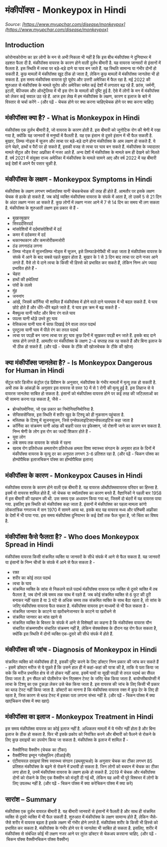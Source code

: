 # मंकीपॉक्स - Monkeypox in Hindi
_Source: [https://www.myupchar.com/disease/monkeypox](https://www.myupchar.com/disease/monkeypox)_

## Introduction
कोरोनाकोरोना का डर लोगों के मन से अभी निकला भी नहीं है कि इस बीच मंकीपॉक्स ने दुनियाभर में दहशत फैला दी है. मंकीपॉक्स वायरस के कारण होने वाली दुर्लभ बीमारी है. यह वायरस जानवरों से इंसानों में फैलता है. इस स्थिति में त्वचा पर बड़े-बड़े दाने या घाव बन जाते हैं. यह स्थिति सामान्य या गंभीर दोनों हो सकती है. कुछ मामलों में मंकीपॉक्स खुद ठीक हो जाता है, लेकिन कुछ मामलों में मंकीपॉक्स जानलेवा भी हो सकता है.
इस समय मंकीपॉक्स वायरस पूरे यूरोप और उत्तरी अमेरिका में फैल रहा है. मई 2022 की शुरुआत से मंकीपॉक्स के मामले यूरोप और अमेरिका समेत कई देशों में लगातार बढ़ रहे हैं. फ्रांस, जर्मनी, इटली, बेल्जियम और ऑस्ट्रेलिया में भी इस रोग के मामलों की पुष्टि हुई है. ऐसे में लोगों के मन में मंकीपॉक्स को लेकर कई सवाल उठ रहे हैं.
आज इस लेख में हम मंकीपॉक्स के लक्षण, कारण व इलाज के बारे में विस्तार से चर्चा करेंगे -
(और पढ़ें - चेचक होने पर क्या करना चाहिएचेचक होने पर क्या करना चाहिए)

## मंकीपॉक्स क्या है? - What is Monkeypox in Hindi
मंकीपॉक्स एक दुर्लभ बीमारी है, जो वायरस के कारण होती है. इस बीमारी को जूनोटिक रोग की श्रेणी में रखा गया है, क्योंकि यह जानवरों से मनुष्यों में फैलती है. यह एक इंसान से दूसरे इंसान में भी फैल सकती है. बुखार, लिम्फ नोड्स में सूजन और त्वचा पर बड़े-बड़े दाने होना मंकीपॉक्स के आम लक्षण हो सकते हैं. ये दाने चेहरे, हाथों व पैरों पर हो सकते हैं, इसकी वजह से त्वचा पर घाव बन सकते हैं.
मंकीपॉक्स के ज्यादातर मामले सेंट्रल और वेस्ट अफ्रीका में नजर आते हैं. अन्य देशों में मंकीपॉक्स के मामले कम ही देखने को मिलते हैं. वर्ष 2021 में संयुक्त राज्य अमेरिका में मंकीपॉक्स के मामले सामने आए और वर्ष 2022 में यह बीमारी कई देशों में अपने पैर पसार चुकी है.

## मंकीपॉक्स के लक्षण - Monkeypox Symptoms in Hindi
मंकीपॉक्स के लक्षण लगभग स्मॉलपॉक्स यानी चेचकचेचक की तरह ही होते हैं. आमतौर पर इसके लक्षण चेचक से हल्के हो सकते हैं. जब कोई व्यक्ति मंकीपॉक्स वायरस के संपर्क में आता है, तो उसमें 5 से 21 दिन के अंदर लक्षण नजर आ सकते हैं. कुछ लोगों में लक्षण नजर आने में 7 से 14 दिन का समय भी लग सकता है. मंकीपॉक्स के शुरुआती लक्षण इस प्रकार से हैं -
- बुखारबुखार
- सिरदर्दसिरदर्द
- मांसपेशियों में दर्दमांसपेशियों में दर्द
- कमर में दर्दकमर में दर्द
- थकानथकान और कमजोरीकमजोरी
- ठंड लगनाठंड लगना
- लिम्फ नोड्स में सूजनलिम्फ नोड्स में सूजन, इसे लिम्फाडेनोपैथी भी कहा जाता है
मंकीपॉक्स वायरस के संपर्क में आने के बाद सबसे पहले बुखार होता है. बुखार के 1 से 3 दिन बाद त्वचा पर दाने नजर आने लगते हैं. वैसे तो ये दाने त्वचा के किसी भी हिस्से को प्रभावित कर सकते हैं, लेकिन निम्न अंग ज्यादा प्रभावित होते हैं -
- चेहरा
- हाथों की हथेलियां
- पांवों के तलवे
- मुंह
- जननांग
- आंखें, जिसमें कॉर्निया भी शामिल हैं
मंकीपॉक्स में होने वाले दाने घावघाव में भी बदल सकते हैं. ये घाव छोटे होते हैं और धीरे-धीरे बढ़ते जाते हैं. ये घाव इस क्रम में बढ़ सकते हैं -
- मैक्यूल्स यानी फ्लैट और बिना रंग वाले घाव
- पपल्स यानी थोड़े उभरे हुए घाव
- वेसिकल्स यानी घाव में साफ दिखाई देने वाला तरल पदार्थ
- पुस्टुल्स यानी घाव में पीले रंग का तरल पदार्थ
- त्वचा पर पपड़ी बन जाना
त्वचा पर हुए घाव कुछ दिनों में सूखकर पपड़ी बन जाते हैं. इसके बाद दाने साफ होने लगते हैं. आमतौर पर मंकीपॉक्स के लक्षण 2-4 सप्ताह तक रह सकते हैं और बिना इलाज के भी ठीक हो सकते हैं.
(और पढ़ें - चेचक के टीके की खोजचेचक के टीके की खोज)

## क्या मंकीपॉक्स जानलेवा है? - Is Monkeypox Dangerous for Human in Hindi
सेंट्रल फॉर डिजीज कंट्रोल एंड प्रिवेंशन के अनुसार, मंकीपॉक्स के गंभीर मामलों में मृत्यु तक हो सकती है. अभी तक के आंकड़ों के अनुसार इस वायरस से ग्रस्त 10 में से 1 रोगी की मृत्यु हुई है. इस लिहाज से ये वायरस जानलेवा साबित हो सकता है. इंसानों को मंकीपॉक्स वायरस होने पर कई तरह की जटिलताओं का भी सामना करना पड़ सकता है, जैसे -
- ब्रोन्कोपमोनिया, जो एक प्रकार का निमोनियानिमोनिया है.
- सेप्सिससेप्सिस, इस स्थिति में शरीर खुद के टिश्यू को ही नुकसान पहुंचाता है.
- मस्तिष्क के टिश्यू में सूजनसूजन, जिसे एन्सेफलाइटिसएन्सेफलाइटिस कहा जाता है
- कॉर्निया का संक्रमण यानी आंख की बाहरी परत पर इंफेक्शन, जो रोशनी जाने का कारण बन सकता है.
निम्न श्रेणी के लोग इस रोग का जल्दी शिकार होते हैं -
- युवा लोग
- लंबे समय तक वायरस के संपर्क में रहना
- खराब रोग प्रतिरोधक क्षमतारोग प्रतिरोधक क्षमता
विश्व स्वास्थ्य संगठन के अनुसार हाल के दिनों में मंकीपॉक्स वायरस के मृत्यु दर का अनुपात लगभग 3-6 प्रतिशत रहा है.
(और पढ़ें - चिकन पॉक्स का होम्योपैथिक इलाजचिकन पॉक्स का होम्योपैथिक इलाज)

## मंकीपॉक्स के कारण - Monkeypox Causes in Hindi
मंकीपॉक्स वायरस के कारण होने वाली एक बीमारी है. यह वायरस ऑर्थोपॉक्सवायरस परिवार का हिस्सा है. इसमें वो वायरस शामिल होते हैं, जो चेचक या स्मॉलपॉक्स का कारण बनते हैं. वैज्ञानिकों ने पहली बार 1958 में इस बीमारी की पहचान की थी. उस समय एक अध्ययन किया गया था, जिसमें दो बंदरों में यह वायरस पाया गया. इसलिए इस स्थिति को मंकीपॉक्स कहा जाता है.
इंसानों में मंकीपॉक्स का पहला मामला कांगो लोकतांत्रिक गणराज्य में सन 1970 में सामने आया था. इसके बाद यह वायरस मध्य और पश्चिमी अफ्रीका के देशों में भी पाया गया. इस समय मंकीपॉक्स दुनियाभर के कई देशों तक फैल चुका है, जो चिंता का विषय है.

## मंकीपॉक्स कैसे फैलता है? - Who does Monkeypox Spread in Hindi
मंकीपॉक्स वायरस किसी संक्रमित व्यक्ति या जानवरों के सीधे संपर्क में आने से फैल सकता है. यह जानवरों या इंसानों के निम्न चीजों के संपर्क में आने से फैल सकता है -
- रक्त
- शरीर का कोई तरल पदार्थ
- त्वचा के घाव
- संक्रमित व्यक्ति के सांस से निकलने वाले पदार्थ
मंकीपॉक्स वायरस एक व्यक्ति से दूसरे व्यक्ति में तब फैलता है, जब दोनों लंबे समय तक साथ में रहते हैं. जब कोई संक्रमित व्यक्ति से 6 फुट की दूरी बनाकर नहीं रहता है या 3 घंटे से अधिक समय तक संक्रमित व्यक्ति के साथ बैठा रहता है, तो सांस के जरिए मंकीपॉक्स वायरस फैल सकता है. मंकीपॉक्स वायरस इन माध्यमों से भी फैल सकता है -
- संक्रमित जानवर के काटने या खरोंचनेजानवर के काटने या खरोंचने से
- संक्रमित जानवर का मांस खाने से
- संक्रमित व्यक्ति के बिस्तर के संपर्क में आने से
विशेषज्ञों का कहना है कि मंकीपॉक्स वायरस यौन संचारित संक्रमणयौन संचारित संक्रमण नहीं है, लेकिन सेक्ससेक्स के दौरान यह रोग फैल सकता है, क्योंकि इस स्थिति में दोनों व्यक्ति एक-दूसरे की सीधे संपर्क में होते हैं.

## मंकीपॉक्स की जांच - Diagnosis of Monkeypox in Hindi
संक्रमित व्यक्ति को मंकीपॉक्स ही है, इसकी पुष्टि करने के लिए डॉक्टर निम्न प्रकार की जांच कर सकते हैं -
इसमें डॉक्टर मरीज से ये पूछते हैं कि उसने हाल ही में कहां-कहां की यात्रा की है, ताकि ये पता किया जा सके कि मरीज प्रभावित क्षेत्र से तो होकर नहीं आया.
इसमें घावों या सूखी पपड़ी से तरल पदार्थ का सैंपल लिया जाता है. इन सैंपल को पोलीमरेज चेन रिएक्शन टेस्ट के जरिए चेक किया जाता है.
बायोप्सीबायोप्सी में त्वचा के टिश्यू का एक टुकड़ा लेकर उसे चेक किया जाता है.
इस वायरस की जांच के लिए किसी भी प्रकार का ब्लड टेस्ट नहीं किया जाता है. डॉक्टरों का मानना है कि मंकीपॉक्स वायरस रक्त में कुछ देर के लिए ही रहता है, जिस कारण से ब्लड टेस्ट में इसका पता लगाना संभव नहीं है.
(और पढ़ें - चिकन पॉक्स में क्या खाएंचिकन पॉक्स में क्या खाएं)

## मंकीपॉक्स का इलाज - Monkeypox Treatment in Hindi
इस समय मंकीपॉक्स वायरस का कोई इलाज नहीं है. अधिकतर मामलों में ये गंभीर नहीं होता है और बिना इलाज के ठीक हो सकता है. फिर भी इसके प्रकोप को नियंत्रित करने और बीमारी को फैलने से रोकने के लिए कुछ दवाइयों का उपयोग किया जा सकता है. मंकीपॉक्स के इलाज में शामिल हैं -
- वैक्सीनिया वैक्सीन (चेचक का टीका)
- वैक्सीनिया इम्यून ग्लोब्युलिन (वीआईजी)
- एंटीवायरल दवाइयां
विश्व स्वास्थ्य संगठन (डब्ल्यूएचओ) के अनुसार चेचक का टीका लगभग 85 प्रतिशत मंकीपॉक्स के बढ़ने से रोकने में प्रभावी हो सकता है. जिन लोगों को बचपन में चेचक का टीका लगा होता है, उनमें मंकीपॉक्स वायरस के लक्षण हल्के हो सकते हैं. 2019 में चेचक और मंकीपॉक्स दोनों को रोकने के लिए एक वैक्सीन को मंजूरी दी गई थी, लेकिन यह अभी भी पूरे विश्वभर में लोगों के लिए उपलब्ध नहीं है.
(और पढ़ें - चिकन पॉक्स में क्या करेचिकन पॉक्स में क्या करे)

## सारांश – Summary
मंकीपॉक्स एक दुर्लभ वायरल बीमारी है. यह बीमारी जानवरों से इंसानों में फैलती है और साथ ही संक्रमित व्यक्ति से दूसरे व्यक्ति में भी फैल सकती है. शुरुआत में मंकीपॉक्स के लक्षण सामान्य होते हैं, लेकिन जैसे-जैसे शरीर में वायरस बढ़ता है इसके लक्षण भी गंभीर होने लगते हैं. मंकीपॉक्स शरीर के किसी भी हिस्से को प्रभावित कर सकता है. मंकीपॉक्स के गंभीर होने पर ये जानलेवा भी साबित हो सकता है. इसलिए, शरीर में मंकीपॉक्स से संबंधित कोई भी लक्षण नजर आने पर तुरंत डॉक्टर से चेकअप करवाना चाहिए.
(और पढ़ें - चिकन पॉक्स वैक्सीनचिकन पॉक्स वैक्सीन)

